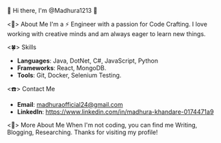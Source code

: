 👋 Hi there, I'm @Madhura1213 👋

<🌻> About Me
I'm a ⚡ Engineer with a passion for Code Crafting. I love working with creative minds and am always eager to learn new things.

<🍀> Skills
- **Languages**: Java, DotNet, C#, JavaScript, Python
- **Frameworks**: React, MongoDB.
- **Tools**: Git, Docker, Selenium Testing.
  
<☎️> Contact Me
- **Email**:  madhuraofficial24@gmail.com
- **LinkedIn**: https://www.linkedin.com/in/madhura-khandare-0174471a9

<🌟> More About Me
When I'm not coding, you can find me Writing, Blogging, Researching.
Thanks for visiting my profile!

<!---
HAVE A NICE DAY !!!
--->
